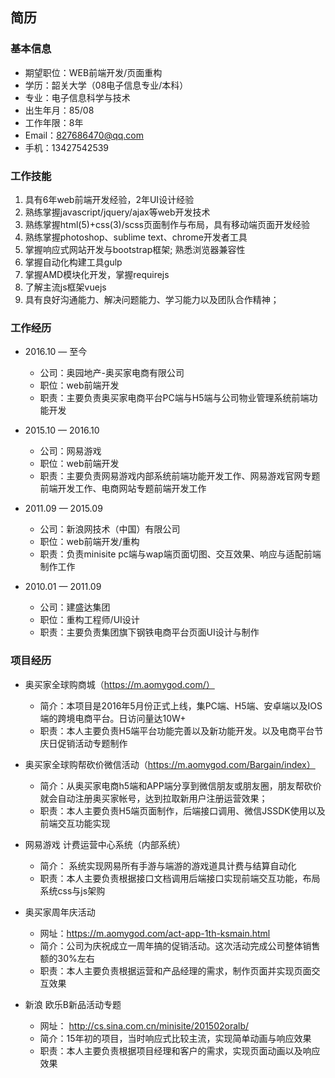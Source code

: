 ## 简历

### 基本信息
- 期望职位：WEB前端开发/页面重构 
- 学历：韶关大学（08电子信息专业/本科）
- 专业：电子信息科学与技术
- 出生年月：85/08
- 工作年限：8年
- Email：827686470@qq.com
- 手机：13427542539

### 工作技能
1. 具有6年web前端开发经验，2年UI设计经验
2. 熟练掌握javascript/jquery/ajax等web开发技术
3. 熟练掌握html(5)+css(3)/scss页面制作与布局，具有移动端页面开发经验
4. 熟练掌握photoshop、sublime text、chrome开发者工具
5. 掌握响应式网站开发与bootstrap框架; 熟悉浏览器兼容性
6. 掌握自动化构建工具gulp 
7. 掌握AMD模块化开发，掌握requirejs 
8. 了解主流js框架vuejs
9. 具有良好沟通能力、解决问题能力、学习能力以及团队合作精神；

### 工作经历
- 2016.10 — 至今
  - 公司：奥园地产-奥买家电商有限公司
  - 职位：web前端开发　
  - 职责：主要负责奥买家电商平台PC端与H5端与公司物业管理系统前端功能开发

- 2015.10 — 2016.10
  - 公司：网易游戏
  - 职位：web前端开发　
  - 职责：主要负责网易游戏内部系统前端功能开发工作、网易游戏官网专题前端开发工作、电商网站专题前端开发工作

- 2011.09 — 2015.09
  - 公司：新浪网技术（中国）有限公司
  - 职位：web前端开发/重构　
  - 职责：负责minisite pc端与wap端页面切图、交互效果、响应与适配前端制作工作

- 2010.01 — 2011.09
  - 公司：建盛达集团
  - 职位：重构工程师/UI设计
  - 职责：主要负责集团旗下钢铁电商平台页面UI设计与制作

### 项目经历
- 奥买家全球购商城（https://m.aomygod.com/）
  - 简介：本项目是2016年5月份正式上线，集PC端、H5端、安卓端以及IOS端的跨境电商平台。日访问量达10W+
  - 职责：本人主要负责H5端平台功能完善以及新功能开发。以及电商平台节庆日促销活动专题制作

- 奥买家全球购帮砍价微信活动（https://m.aomygod.com/Bargain/index）
  - 简介：从奥买家电商h5端和APP端分享到微信朋友或朋友圈，朋友帮砍价就会自动注册奥买家帐号，达到拉取新用户注册运营效果； 
  - 职责：本人主要负责H5端页面制作，后端接口调用、微信JSSDK使用以及前端交互功能实现

- 网易游戏 计费运营中心系统（内部系统）
  - 简介： 系统实现网易所有手游与端游的游戏道具计费与结算自动化
  - 职责：本人主要负责根据接口文档调用后端接口实现前端交互功能，布局系统css与js架购

- 奥买家周年庆活动
  - 网址：https://m.aomygod.com/act-app-1th-ksmain.html
  - 简介：公司为庆祝成立一周年搞的促销活动。这次活动完成公司整体销售额的30%左右
  - 职责：本人主要负责根据运营和产品经理的需求，制作页面并实现页面交互效果

- 新浪 欧乐B新品活动专题
  - 网址： http://cs.sina.com.cn/minisite/201502oralb/
  - 简介：15年初的项目，当时响应式比较主流，实现简单动画与响应效果 
  - 职责：本人主要负责根据项目经理和客户的需求，实现页面动画以及响应效果